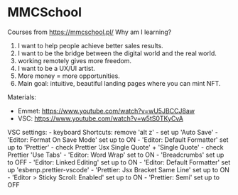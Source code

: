 # MMCSchool
Courses from https://mmcschool.pl/
Why am I learning?
1. I want to help people achieve better sales results.
2. I want to be the bridge between the digital world and the real world.
3. working remotely gives more freedom.
4. I want to be a UX/UI artist.
5. More money = more opportunities.
6. Main goal: intuitive, beautiful landing pages where you can mint NFT.

Materials:
- Emmet: https://www.youtube.com/watch?v=wU5JBCCJ8aw
- VSC: https://www.youtube.com/watch?v=w5tS0TKyCvA

VSC settings:
	- keyboard Shortcuts: remove 'alt z'
    - set up 'Auto Save'
    - 'Editor: Format On Save Mode' set up to ON
    - 'Editor: Default Formatter' set up to 'Prettier'
    - check Prettier 'Jsx Single Quote' + 'Single Quote'
    - check Prettier 'Use Tabs'
    - 'Editor: Word Wrap' set to ON
    - 'Breadcrumbs' set up to OFF
    - 'Editor: Linked Editing' set up to ON
    - 'Editor: Default Formatter' set up 'esbenp.prettier-vscode'
    - 'Prettier: Jsx Bracket Same Line' set up to ON
	- 'Editor > Sticky Scroll: Enabled' set up to ON
	- 'Prettier: Semi' set up to OFF
